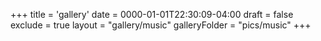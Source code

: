 +++
title = 'gallery'
date = 0000-01-01T22:30:09-04:00
draft = false
exclude = true
layout = "gallery/music"
galleryFolder = "pics/music"
+++
